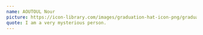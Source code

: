 ```yaml
---
name: AOUTOUL Nour
picture: https://icon-library.com/images/graduation-hat-icon-png/graduation-hat-icon-png-29.jpg
quote: I am a very mysterious person.
---
```

